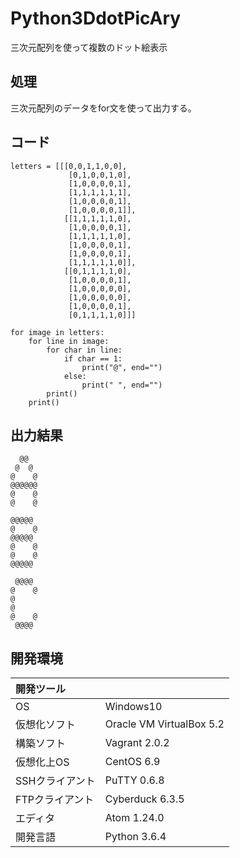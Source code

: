# Python3DdotPicAry
三次元配列を使って複数のドット絵表示

## 処理
三次元配列のデータをfor文を使って出力する。

## コード
```
letters = [[[0,0,1,1,0,0],
             [0,1,0,0,1,0],
             [1,0,0,0,0,1],
             [1,1,1,1,1,1],
             [1,0,0,0,0,1],
             [1,0,0,0,0,1]],
            [[1,1,1,1,1,0],
             [1,0,0,0,0,1],
             [1,1,1,1,1,0],
             [1,0,0,0,0,1],
             [1,0,0,0,0,1],
             [1,1,1,1,1,0]],
            [[0,1,1,1,1,0],
             [1,0,0,0,0,1],
             [1,0,0,0,0,0],
             [1,0,0,0,0,0],
             [1,0,0,0,0,1],
             [0,1,1,1,1,0]]]

for image in letters:
    for line in image:
        for char in line:
            if char == 1:
                print("@", end="")
            else:
                print(" ", end="")
        print()
    print()
```

## 出力結果  
```
  @@
 @  @
@    @
@@@@@@
@    @
@    @

@@@@@
@    @
@@@@@
@    @
@    @
@@@@@

 @@@@
@    @
@
@
@    @
 @@@@
```
  
## 開発環境
| 開発ツール |  |
|:-|:-|
| OS | Windows10 |
| 仮想化ソフト | Oracle VM VirtualBox 5.2 |
| 構築ソフト | Vagrant 2.0.2 |
| 仮想化上OS | CentOS 6.9 |
| SSHクライアント | PuTTY 0.6.8 |
| FTPクライアント | Cyberduck 6.3.5 |
| エディタ | Atom 1.24.0 |
| 開発言語 | Python 3.6.4 |
